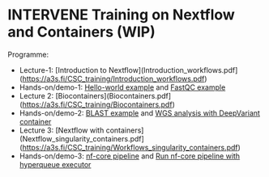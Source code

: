 # INTERVENE Training on Nextflow and Containers (WIP)


Programme:
- Lecture-1: [Introduction to Nextflow](Introduction_workflows.pdf](https://a3s.fi/CSC_training/Introduction_workflows.pdf)
- Hands-on/demo-1: [Hello-world example](https://yetulaxman.github.io/containers-workflows/hands-on/day4/hello-world-nextflow.html) and [FastQC example](https://yetulaxman.github.io/containers-workflows/hands-on/day4/fastqc_nextflow.html)
- Lecture 2: [Biocontainers](Biocontainers.pdf](https://a3s.fi/CSC_training/Biocontainers.pdf)
- Hands-on/demo-2: [BLAST example](https://yetulaxman.github.io/containers-workflows/hands-on/day2/blast.html) and [WGS analysis with DeepVariant container](https://yetulaxman.github.io/containers-workflows/hands-on/day2/deepvariant.html)
- Lecture 3: [Nextflow with containers](Nextflow_singularity_containers.pdf](https://a3s.fi/CSC_training/Workflows_singularity_containers.pdf)
- Hands-on/demo-3: [nf-core pipeline](https://yetulaxman.github.io/containers-workflows/hands-on/day4/nf-core.html) and [Run nf-core pipeline with hyperqueue executor](https://yetulaxman.github.io/containers-workflows/hands-on/day4/nf-core-hyperqueue.html)


